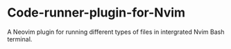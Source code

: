 # Code-runner-plugin-for-Nvim
A Neovim plugin for running different types of files in intergrated Nvim Bash terminal.
